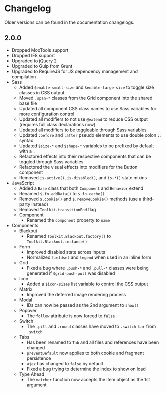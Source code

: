 # Changelog #

Older versions can be found in the documentation changelogs.

## 2.0.0 ##

* Dropped MooTools support
* Dropped IE8 support
* Upgraded to jQuery 2
* Upgraded to Gulp from Grunt
* Upgraded to RequireJS for JS dependency management and compilation
* Sass
    * Added `$enable-small-size` and `$enable-large-size` to toggle size classes in CSS output
    * Moved `.span-*` classes from the Grid component into the shared base file
    * Updated all component CSS class names to use Sass variables for more configuration control
    * Updated all modifiers to not use `@extend` to reduce CSS output (requires full class declarations now)
    * Updated all modifiers to be toggleable through Sass variables
    * Updated `:before` and `:after` pseudo elements to use double colon `::` syntax
    * Updated `$size-*` and `$shape-*` variables to be prefixed by default with a `.`
    * Refactored effects into their respective components that can be toggled through Sass variables
    * Refactored the visual effects into modifiers for the Button component
    * Removed `is-active()`, `is-disabled()`, and `is-*()` state mixins
* JavaScript
    * Added a `Base` class that both `Component` and `Behavior` extend
    * Renamed `$.fn.addData()` to `$.fn.cache()`
    * Removed `$.cookie()` and `$.removeCookie()` methods (use a third-party instead)
    * Removed `Toolkit.transitionEnd` flag
    * Component
        * Renamed the `component` property to `name`
* Components
    * Blackout
        * Renamed `Toolkit.Blackout.factory()` to `Toolkit.Blackout.instance()`
    * Form
        * Improved disabled state across inputs
        * Normalized `fieldset` and `legend` when used in an inline form
    * Grid
        * Fixed a bug where `.push-*` and `.pull-*` classes were being generated if `$grid-push-pull` was disabled
    * Icon
        * Added a `$icon-sizes` list variable to control the CSS output
    * Matrix
        * Improved the deferred image rendering process
    * Modal
        * IDs can now be passed as the 2nd argument to `show()`
    * Popover
        * The `follow` attribute is now forced to `false`
    * Switch
        * The `.pill` and `.round` classes have moved to `.switch-bar` from `.switch`
    * Tabs
        * Has been renamed to `Tab` and all files and references have been changed
        * `preventDefault` now applies to both cookie and fragment persistence
        * `ajax` has changed to `false` by default
        * Fixed a bug trying to determine the index to show on load
    * Type Ahead
        * The `matcher` function now accepts the item object as the 1st argument
